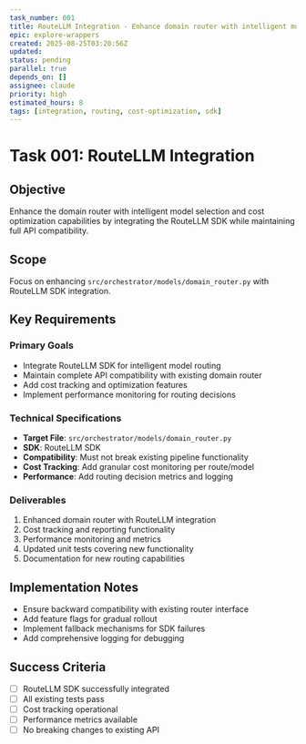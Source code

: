 ```yaml
---
task_number: 001
title: RouteLLM Integration - Enhance domain router with intelligent model selection and cost optimization
epic: explore-wrappers
created: 2025-08-25T03:20:56Z
updated: 
status: pending
parallel: true
depends_on: []
assignee: claude
priority: high
estimated_hours: 8
tags: [integration, routing, cost-optimization, sdk]
---
```


# Task 001: RouteLLM Integration

## Objective
Enhance the domain router with intelligent model selection and cost optimization capabilities by integrating the RouteLLM SDK while maintaining full API compatibility.

## Scope
Focus on enhancing `src/orchestrator/models/domain_router.py` with RouteLLM SDK integration.

## Key Requirements

### Primary Goals
- Integrate RouteLLM SDK for intelligent model routing
- Maintain complete API compatibility with existing domain router
- Add cost tracking and optimization features
- Implement performance monitoring for routing decisions

### Technical Specifications
- **Target File**: `src/orchestrator/models/domain_router.py`
- **SDK**: RouteLLM SDK
- **Compatibility**: Must not break existing pipeline functionality
- **Cost Tracking**: Add granular cost monitoring per route/model
- **Performance**: Add routing decision metrics and logging

### Deliverables
1. Enhanced domain router with RouteLLM integration
2. Cost tracking and reporting functionality
3. Performance monitoring and metrics
4. Updated unit tests covering new functionality
5. Documentation for new routing capabilities

## Implementation Notes
- Ensure backward compatibility with existing router interface
- Add feature flags for gradual rollout
- Implement fallback mechanisms for SDK failures
- Add comprehensive logging for debugging

## Success Criteria
- [ ] RouteLLM SDK successfully integrated
- [ ] All existing tests pass
- [ ] Cost tracking operational
- [ ] Performance metrics available
- [ ] No breaking changes to existing API
